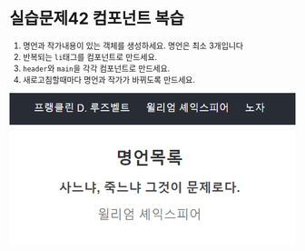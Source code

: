 # 실습문제42 컴포넌트 복습

1. 명언과 작가내용이 있는 객체를 생성하세요. 명언은 최소 3개입니다
2. 반복되는 `li`태그를 컴포넌트로 만드세요.
3. `header`와 `main`을 각각 컴포넌트로 만드세요.
4. 새로고침할때마다 명언과 작가가 바뀌도록 만드세요.

![사진](./capture.png)
